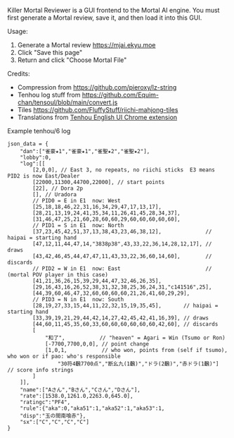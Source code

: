 Killer Mortal Reviewer is a GUI frontend to the Mortal AI engine. You must first generate a Mortal review, save it, and then load it into this GUI.

Usage:
   1. Generate a Mortal review <a href="https://mjai.ekyu.moe" target="_blank">https://mjai.ekyu.moe</a>
   1. Click "Save this page"
   1. Return and click "Choose Mortal File"

Credits:

* Compression from https://github.com/pieroxy/lz-string
* Tenhou log stuff from https://github.com/Equim-chan/tensoul/blob/main/convert.js
* Tiles https://github.com/FluffyStuff/riichi-mahjong-tiles
* Translations from [Tenhou English UI Chrome extension](https://chromewebstore.google.com/detail/tenhou-english-ui/cbomnmkpjmleifejmnjhfnfnpiileiin)

Example tenhou/6 log
```
json_data = {
    "dan":["雀豪★1","雀豪★1","雀聖★2","雀聖★2"],
    "lobby":0,
    "log":[[
        [2,0,0], // East 3, no repeats, no riichi sticks  E3 means PID2 is now East/Dealer
        [22000,11300,44700,22000], // start points
        [22], // Dora 2p
        [], // Uradora
        // PID0 = E in E1  now: West
        [25,18,18,46,22,31,16,34,29,47,17,13,17],
        [28,21,13,19,24,41,35,34,11,26,41,45,28,34,37],
        [31,46,47,25,21,60,28,60,60,29,60,60,60,60,60],
        // PID1 = S in E1  now: North
        [37,23,45,42,51,37,13,38,43,23,46,38,12],              // haipai = starting hand
        [47,12,11,44,47,14,"3838p38",43,33,22,36,14,28,12,17], // draws
        [43,42,46,45,44,47,47,11,43,33,22,36,60,14,60],        // discards
        // PID2 = W in E1  now: East                           // (mortal POV player in this case)
        [41,21,36,26,15,39,29,44,47,32,46,26,35],
        [29,16,43,16,26,52,38,31,32,38,25,36,24,31,"c141516",25],
        [44,39,60,46,47,32,60,60,60,60,21,26,41,60,29,29],
        // PID3 = N in E1  now: South
        [28,19,27,33,15,44,11,22,32,15,19,35,45],       // haipai = starting hand
        [33,39,19,21,29,44,42,14,27,42,45,42,41,16,39], // draws
        [44,60,11,45,35,60,33,60,60,60,60,60,60,42,60], // discards
        [
            "和了",           // "heaven" = Agari = Win (Tsumo or Ron)
            [-7700,7700,0,0], // point change
            [1,0,1,           // who won, points from (self if tsumo), who won or if pao: who's responsible
                "30符4飜7700点","断幺九(1飜)","ドラ(2飜)","赤ドラ(1飜)"]  // score info strings
        ]
    ]],
    "name":["Aさん","Bさん","Cさん","Dさん"],
    "rate":[1538.0,1261.0,2263.0,645.0],
    "ratingc":"PF4",
    "rule":{"aka":0,"aka51":1,"aka52":1,"aka53":1,
    "disp":"玉の間南喰赤"},
    "sx":["C","C","C","C"]
}
```